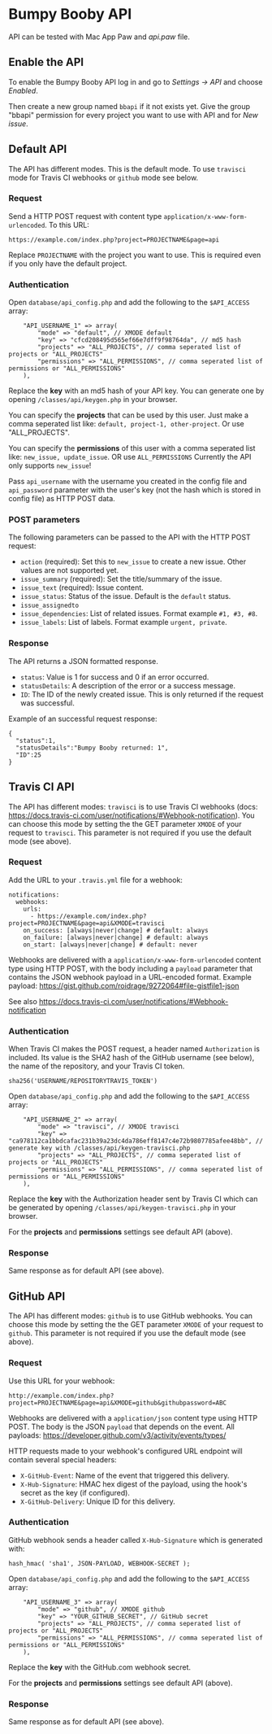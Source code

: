 # Bumpy Booby API

API can be tested with Mac App Paw and *api.paw* file.

## Enable the API

To enable the Bumpy Booby API log in and go to *Settings -> API* and choose *Enabled*.

Then create a new group named `bbapi` if it not exists yet.
Give the group "bbapi" permission for every project you want to use with API and for *New issue*.





## Default API

The API has different modes. This is the default mode. To use `travisci` mode for Travis CI webhooks or `github` mode see below. 

### Request

Send a HTTP POST request with content type `application/x-www-form-urlencoded`. To this URL:

```
https://example.com/index.php?project=PROJECTNAME&page=api
```

Replace `PROJECTNAME` with the project you want to use. This is required even if you only have the default project.

### Authentication

Open `database/api_config.php` and add the following to the `$API_ACCESS` array:

```
    "API_USERNAME_1" => array(
    	"mode" => "default", // XMODE default
    	"key" => "cfcd208495d565ef66e7dff9f98764da", // md5 hash
    	"projects" => "ALL_PROJECTS", // comma seperated list of projects or "ALL_PROJECTS"
    	"permissions" => "ALL_PERMISSIONS", // comma seperated list of permissions or "ALL_PERMISSIONS"
    ),

```

Replace the **key** with an md5 hash of your API key. You can generate one by opening `/classes/api/keygen.php` in your browser.

You can specify the **projects** that can be used by this user. Just make a comma seperated list like: `default, project-1, other-project`. Or use "ALL_PROJECTS".

You can specify the **permissions** of this user with a comma seperated list like: `new_issue, update_issue`. OR use `ALL_PERMISSIONS` Currently the API only supports `new_issue`!

Pass `api_username` with the username you created in the config file and `api_password` parameter with the user's key (not the hash which is stored in config file) as HTTP POST data.


### POST parameters

The following parameters can be passed to the API with the HTTP POST request:

 * `action` (required): Set this to `new_issue` to create a new issue. Other values are not supported yet.
 * `issue_summary` (required): Set the title/summary of the issue.
 * `issue_text` (required): Issue content.
 * `issue_status`: Status of the issue. Default is the `default` status.
 * `issue_assignedto`
 * `issue_dependencies`: List of related issues. Format example `#1, #3, #8`.
 * `issue_labels`: List of labels. Format example `urgent, private`.

### Response

The API returns a JSON formatted response.

 * `status`: Value is 1 for success and 0 if an error occurred.
 * `statusDetails`: A description of the error or a success message.
 * `ID`: The ID of the newly created issue. This is only returned if the request was successful.

Example of an successful request response:

```
{
  "status":1,
  "statusDetails":"Bumpy Booby returned: 1",
  "ID":25
}
```




## Travis CI API

The API has different modes: `travisci` is to use Travis CI webhooks (docs: <https://docs.travis-ci.com/user/notifications/#Webhook-notification>). 
You can choose this mode by setting the the GET parameter `XMODE` of your request to `travisci`. This parameter is not required if you use the default mode (see above).

### Request

Add the URL to your `.travis.yml` file for a webhook:

```
notifications:
  webhooks:
    urls:
      - https://example.com/index.php?project=PROJECTNAME&page=api&XMODE=travisci
    on_success: [always|never|change] # default: always
    on_failure: [always|never|change] # default: always
    on_start: [always|never|change] # default: never
```

Webhooks are delivered with a `application/x-www-form-urlencoded` content type using HTTP POST, with the body including a `payload` parameter that contains the JSON webhook payload in a URL-encoded format.
Example payload: <https://gist.github.com/roidrage/9272064#file-gistfile1-json>

See also <https://docs.travis-ci.com/user/notifications/#Webhook-notification>

### Authentication

When Travis CI makes the POST request, a header named `Authorization` is included. Its value is the SHA2 hash of the GitHub username (see below), the name of the repository, and your Travis CI token.

```
sha256('USERNAME/REPOSITORYTRAVIS_TOKEN')
```

Open `database/api_config.php` and add the following to the `$API_ACCESS` array:

```
    "API_USERNAME_2" => array(
    	"mode" => "travisci", // XMODE travisci
    	"key" => "ca978112ca1bbdcafac231b39a23dc4da786eff8147c4e72b9807785afee48bb", // generate key with /classes/api/keygen-travisci.php
    	"projects" => "ALL_PROJECTS", // comma seperated list of projects or "ALL_PROJECTS"
    	"permissions" => "ALL_PERMISSIONS", // comma seperated list of permissions or "ALL_PERMISSIONS"
    ),

```

Replace the **key** with the Authorization header sent by Travis CI which can be generated by opening `/classes/api/keygen-travisci.php` in your browser.

For the **projects** and **permissions** settings see default API (above).

### Response

Same response as for default API (see above).




## GitHub API

The API has different modes: `github` is to use GitHub webhooks.
You can choose this mode by setting the the GET parameter `XMODE` of your request to `github`. This parameter is not required if you use the default mode (see above).

### Request

Use this URL for your webhook:

```
http://example.com/index.php?project=PROJECTNAME&page=api&XMODE=github&githubpassword=ABC
```

Webhooks are delivered with a `application/json` content type using HTTP POST. The body is the JSON `payload` that depends on the event.
All payloads: <https://developer.github.com/v3/activity/events/types/>

HTTP requests made to your webhook's configured URL endpoint will contain several special headers:

 * `X-GitHub-Event`: Name of the event that triggered this delivery.
 * `X-Hub-Signature`: HMAC hex digest of the payload, using the hook's secret as the key (if configured).
 * `X-GitHub-Delivery`: Unique ID for this delivery.


### Authentication

GitHub webhook sends a header called `X-Hub-Signature` which is generated with:

```
hash_hmac( 'sha1', JSON-PAYLOAD, WEBHOOK-SECRET );
```

Open `database/api_config.php` and add the following to the `$API_ACCESS` array:

```
    "API_USERNAME_3" => array(
    	"mode" => "github", // XMODE github
    	"key" => "YOUR_GITHUB_SECRET", // GitHub secret
    	"projects" => "ALL_PROJECTS", // comma seperated list of projects or "ALL_PROJECTS"
    	"permissions" => "ALL_PERMISSIONS", // comma seperated list of permissions or "ALL_PERMISSIONS"
    ),

```

Replace the **key** with the GitHub.com webhook secret.

For the **projects** and **permissions** settings see default API (above).


### Response

Same response as for default API (see above).
